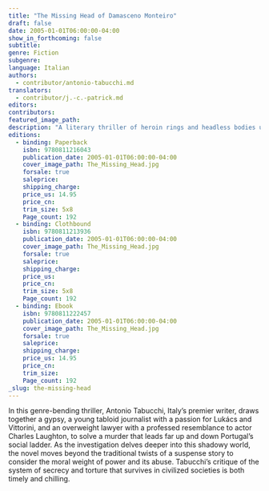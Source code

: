 ```yaml
---
title: "The Missing Head of Damasceno Monteiro"
draft: false
date: 2005-01-01T06:00:00-04:00
show_in_forthcoming: false
subtitle:
genre: Fiction
subgenre:
language: Italian
authors:
  - contributor/antonio-tabucchi.md
translators:
  - contributor/j.-c.-patrick.md
editors:
contributors:
featured_image_path:
description: "A literary thriller of heroin rings and headless bodies uncovers social ills and corruption in modern day Portugal, while – as in all of Tabucchi's work – blurring genre boundaries "
editions:
  - binding: Paperback
    isbn: 9780811216043
    publication_date: 2005-01-01T06:00:00-04:00
    cover_image_path: The_Missing_Head.jpg
    forsale: true
    saleprice:
    shipping_charge:
    price_us: 14.95
    price_cn:
    trim_size: 5x8
    Page_count: 192
  - binding: Clothbound
    isbn: 9780811213936
    publication_date: 2005-01-01T06:00:00-04:00
    cover_image_path: The_Missing_Head.jpg
    forsale: true
    saleprice:
    shipping_charge:
    price_us:
    price_cn:
    trim_size: 5x8
    Page_count: 192
  - binding: Ebook
    isbn: 9780811222457
    publication_date: 2005-01-01T06:00:00-04:00
    cover_image_path: The_Missing_Head.jpg
    forsale: true
    saleprice:
    shipping_charge:
    price_us: 14.95
    price_cn:
    trim_size:
    Page_count: 192
_slug: the-missing-head
---
```


In this genre-bending thriller, Antonio Tabucchi, Italy’s premier writer, draws together a gypsy, a young tabloid journalist with a passion for Lukács and Vittorini, and an overweight lawyer with a professed resemblance to actor Charles Laughton, to solve a murder that leads far up and down Portugal’s social ladder. As the investigation delves deeper into this shadowy world, the novel moves beyond the traditional twists of a suspense story to consider the moral weight of power and its abuse. Tabucchi’s critique of the system of secrecy and torture that survives in civilized societies is both timely and chilling.


